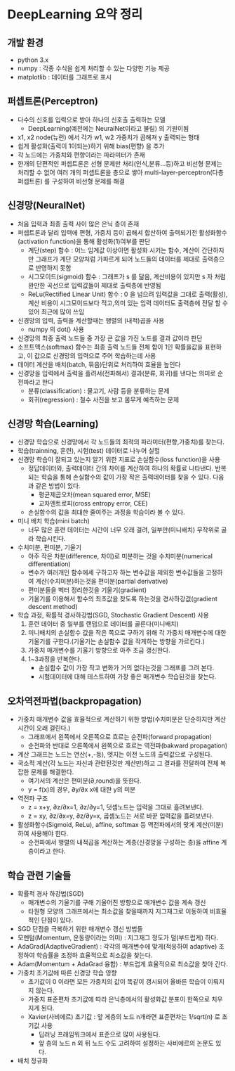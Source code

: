 # DeepLearning 요약 정리
## 개발 환경
- python 3.x
- numpy : 각종 수식을 쉽게 처리할 수 있는 다양한 기능 제공
- matplotlib : 데이터를 그래프로 표시

## 퍼셉트론(Perceptron)
- 다수의 신호를 입력으로 받아 하나의 신호촐 출력하는 모델
  - DeepLearning(예전에는 NeuralNet이라고 불림) 의 기원이됨
- x1, x2 node(뉴런) 에서 각가 w1, w2 가중치가 곱해져 y 출력되는 형태
- 쉽게 활성화(출력이 1이되는)하기 위해 bias(편향) 을 추가
- 각 노드에는 가중치와 편향이라는 파라미터가 존재
- 한개의 단편적인 퍼셉트론은 선형 문제만 처리(인식,분류...등)하고 비선형 문제는 처리할 수 없어 여러 개의 퍼셉트론을 층으로 쌓아 multi-layer-perceptron(다층퍼셉트론) 를 구성하여 비선형 문제를 해결

## 신경망(NeuralNet)
- 처음 입력과 최종 출력 사이 많은 은닉 층이 존재
- 퍼셉트론과 달리 입력에 편형, 가중치 등이 곱해셔 합산하여 출력되기전 활성화함수(activation function)을 통해 활성화(1)여부를 판단
  - 계단(step) 함수 : 어느 임계값 이상이면 활성화 시키는 함수, 계산이 간단하지만 그래프가 계단 모양처럼 가파르게 되어 노드들의 데이터를 제대로 출력층으로 반영하지 못함
  - 시그모이드(sigmoid) 함수 : 그래프가 s 를 닮음, 계산비용이 있지만 s 자 처럼 완만한 곡선으로 입력값들이 제대로 출력층에 반영됨
  - ReLu(Rectified Linear Unit) 함수 : 0 을 넙으려 입력값을 그대로 출력(활성), 계산 비용이 시그모이드보다 적고,의미 있는 입력 데이터도 출력층에 전달 할 수 있어 최근에 많이 쓰임
- 신경망의 입력, 출력을 계산할때는 행렬의 (내적)곱을 사용
  - numpy 의 dot() 사용
- 신경망의 최종 출력 노드들 중 가장 큰 값을 가진 노드를 결과 값이라 판단
- 소프트맥스(softmax) 함수는 최종 출력 노드들 전체 합이 1인 확률을값을 표현하고, 이 값으로 신경망의 입력으로 주어 학습하는데 사용
- 데이터 계산을 배치(batch, 묶음)단위로 처리하여 효율을 높인다
- 신경망을 입력에서 출력을 흘려서(전파해서) 결과(분류, 회귀)를 낸다는 의미로 순전파라고 한다
  - 분류(classification) : 물고기, 사람 등을 분류하는 문제
  - 회귀(regression) : 철수 사진을 보고 몸무게 예측하는 문제

## 신경망 학습(Learning)
- 신경망 학습으로 신경망에서 각 노드들의 최적의 파라미터(편향,가중치)를 찾는다.
- 학습(trainning, 훈련), 시험(test) 데이터로 나누어 실헐
- 신경망 학습이 잘되고 있는지 알기 위한 지표로 손실함수(loss function)을 사용
  - 정답데이터와, 출력데이터 간의 차이를 계산하여 하나의 확률료 나타낸다. 반복되는 학습을 통해 손실함수의 값이 가장 작은 출력데이터를 찾을 수 있다. 다음과 같은 방법이 있다.
    - 평균제곱오차(mean squared error, MSE)
    - 교차엔트로피(cross entropy error, CEE)
  - 손실함수의 값을 최대한 줄여주는 과정을 학습이라 볼 수 있다.
- 미니 배치 학습(mini batch)
  - 너무 많은 훈련 데이터는 시간이 너무 오래 걸려, 일부만(미니배치) 무작위로 골라 학습시킨다.
- 수치미분, 편미분, 기울기
  - 아주 작은 차분(difference, 차이)로 미분하는 것을 수치미분(numerical differentiation)
  - 변수가 여러개인 함수에세 구하고자 하는 변수값을 제외한 변수값들을 고정하여 계산(수치미분)하는것을 편미분(partial derivative)
  - 편미분들을 벡터 정리한것을 기울기(gradient)
  - 기울기를 이용해서 함수의 최초값을 찾도록 하는것을 경사하강겂(gradient descent method)
- 학습 과정, 확률적 경사하강법(SGD, Stochastic Gradient Descent) 사용
  1. 훈련 데이터 중 일부를 랜덤으로 데이터를 골른다(미니배치)
  2. 미니배치의 손실함수 값을 작은 쪽으로 구하기 위해 각 가중치 매개변수에 대한 기울기를 구한다.(기울기는 손실함수 값을 작게하는 방향을 가르킨다.)
  3. 가중치 매개변수를 기울기 방향으로 아주 조금 갱신한다.
  4. 1~3과정을 반복한다.
      - 손실함수 값이 가장 작고 변화가 거의 없다는것을 그래프를 그려 본다.
      - 시험데이터에 대해 테스트하여 가장 좋은 매개변수 학습된것을 찾는다.

## 오차역전파법(backpropagation)
 - 가중치 매개변수 값을 효율적으로 계산하기 위한 방법(수치미분은 단순하지만 계산시간이 오래 걸린다.)
   - 그래프에서 왼쪽에서 오른쪽으로 흐르는 순전파(forward propagation)
   - 순전파와 반대로 오른쪽에서 왼쪽으로 흐르는 역전파(bakward propagation)
 - 계산 그래프는 노드는 연산(+,-등), 엣지는 이전 노드의 출력값으로 구성된다.
 - 국소적 계산(각 노드는 자신과 관련된것만 계산만)하고 그 결과를 전달하여 전체 복잡한 문제를 해결한다.
   - 여기서의 계산은 편미분(∂,round)을 뜻한다.
   - y = f(x)의 경우, ∂y/∂x x에 대한 y의 미분
 - 역전파 구조
   - z = x+y, ∂z/∂x=1, ∂z/∂y=1, 덧셈노드는 입력을 그대로 흘려보낸다.
   - z = xy, ∂z/∂x=y, ∂z/∂y=x, 곱셈노드는 서로 바꾼 입력값을 흘려보낸다.
 - 활성화함수(Sigmoid, ReLu), affine, softmax 등 역전파에서의 맞게 계산(미분)하여 사용해야 한다.
    - 순전파에서 행렬의 내적곱을 계산하는 계층(신경망을 구성하는 층)을 affine 계층이라고 한다.
   
## 학습 관련 기술들
 - 확률적 경사 하강법(SGD)
   - 매개변수의 기울기를 구해 기울어진 방향으로 매개변수 값을 계속 갱신
   - 타원형 모양의 그래프에서는 최소값을 찾을때까지 지그재그로 이동하여 비효율적인 단점이 있다.
 - SGD 단점을 극복하기 위한 매개변수 갱신 방법들
  - 모멘텀(Momentum, 운동량이라는 의미) : 지그재그 정도가 덜(부드럽게) 하다.
  - AdaGrad(AdaptiveGradient) : 각각의 매개변수에 맞게(적응하여 adaptive) 조정하여 학습률을 조정하 효율적으로 최소값을 찾는다.
  - Adam(Momentum + AdaGrad 융합) : 부드럽게 효율적으로 최소값을 찾아 간다.
 - 가중치 초기값에 따른 신경망 학습 영향
   - 초기값이 0 이라면 모든 가중치의 값이 똑같이 갱시되어 올바른 학습이 이뤄지지 않는다.
   - 가중치 표준편차 초기값에 따라 은닉층에서의 활성화값 분포이 한쪽으로 치우지게 된다.
   - Xavier(사비에르) 초기값 : 앞 게층의 노드 n개라면 표준편차는 1/sqrt(n) 로 초기값 사용
     - 딥러닝 프래임워크에서 표준으로 많이 사용된다.
     - 앞 층의 노드 n 외 뒤 노드 수도 고려하여 설정하는 사비에르의 논문도 있다.
 - 배치 정규화
   

